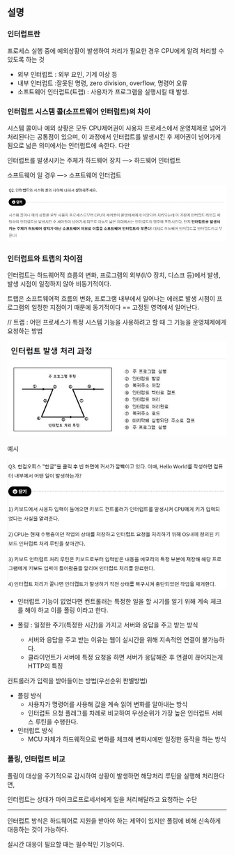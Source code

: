 ## 설명

### 인터럽트란

프로세스 실행 중에 예외상황이 발생하여 처리가 필요한 경우 CPU에게 알려 처리할 수 있도록 하는 것

- 외부 인터럽트 : 외부 요인, 기계 이상 등
- 내부 인터럽트 :잘못된 명령, zero division, overflow, 명령어 오류
- 소프트웨어 인터럽트(트랩) : 사용자가 프로그램을 실행시킬 때 발생.

### 인터럽트 시스템 콜(소프트웨어 인터럽트)의 차이

시스템 콜이나 예외 상황은 모두 CPU제어권이 사용자 프로세스에서 운영체제로 넘어가 처리된다는 공통점이 있으며, 이 과정에서 인터럽트를 발생시킨 후 제어권이 넘어가게 됨으로 넓은 의미에서는 인터럽트에 속한다. 다만

인터럽트를 발생시키는 주체가 하드웨어 장치 —> 하드웨어 인터럽트

소프트웨어 일 경우 —> 소프트웨어 인터럽트

![Alt text](image_/image-1.png)


### 인터럽트와 트랩의 차이점

인터럽트는 하드웨어적 흐름의 변화, 프로그램의 외부(I/O 장치, 디스크 등)에서 발생, 발생 시점이 일정하지 않아 비동기적이다.

트랩은 소프트웨어적 흐름의 변화, 프로그램 내부에서 일어나는 에러로 발생 시점이 프로그램의 일정한 지점이기 때문에 동기적이다 == 고정된 영역에서 일어난다.

// 트랩 : 어떤 프로세스가 특정 시스템 기능을 사용하려고 할 때 그 기능을 운영체제에게 요청하는 방법

![Alt text](image_/image-2.png)

예시

![Alt text](image_/image-3.png)

- 인터럽트 기능이 없었다면 컨트롤러는 특정한 일을 할 시기를 알기 위해 계속 체크를 해야 하고 이를 폴링 이라고 한다.

- 폴링 : 일정한 주기(특정한 시간)을 가지고 서버와 응답을 주고 받는 방식
    - 서버와 응답을 주고 받는 이유는 웹이 실시간을 위해 지속적인 연결이 불가능하다.
    - 클라이언트가 서버에 특정 요청을 하면 서버가 응답해준 후 연결이 끊어지는게 HTTP의 특징

컨트롤러가 입력을 받아들이는 방법(우선순위 판별방법)

- 폴링 방식
    - 사용자가 명령어를 사용해 값을 계속 읽어 변화를 알아내는 방식
    - 인터럽트 요청 플래그를 차례로 비교하여 우선순위가 가장 높은 인터럽트 서비스 루틴을 수행한다.
- 인터럽트 방식
    - MCU 자체가 하드웨적으로 변화를 체크해 변화시에만 일정한 동작을 하는 방식

### 폴링, 인터럽트 비교

폴링이 대상을 주기적으로 감시하여 상황이 발생하면 해당처리 루틴을 실행해 처리한다면,

인터럽트는 상대가 마이크로프로세서에게 일을 처리해달라고 요청하는 수단

---

인터럽트 방식은 하드웨어로 지원을 받아야 하는 제약이 있지만 폴링에 비해 신속하게 대응하는 것이 가능하다.

실시간 대응이 필요할 때는 필수적인 기능이다.
